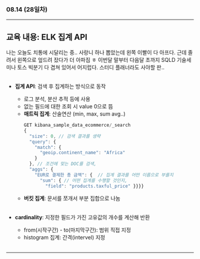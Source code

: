 ###  08.14 (28일차)
---
교육 내용: ELK 집계 API 
---
나는 오늘도 치통에 시달리는 중.. 사랑니 하나 뽑았는데 왼쪽 이빨이 다 아프다. 근데 졸려서 왼쪽으로 엎드려 잤다가 더 아파짐 ㅎ 이번달 말부터 다음달 초까지 SQLD 기술세미나 토스 빅분기 다 겹쳐 있어서 어지럽다. 스터디 플래너라도 사야할 판.. 
<br><br>
- **집계 API**: 검색 후 집계하는 방식으로 동작
  - 로그 분석, 분산 추적 등에 사용
  - 없는 필드에 대한 조회 시 value 0으로 뜸 
  - **매트릭 집계**: 산술연산 (min, max, sum avg..)
    ```javascript
    GET kibana_sample_data_ecommerce/_search
    {
      "size": 0, // 검색 결과를 생략
      "query": {
        "match": {  
          "geoip.continent_name": "Africa"
        }
      }, // 조건에 맞는 DOC를 검색,
      "aggs": {
        "EUR로 결제한 총 금액": {  // 집계 결과를 어떤 이름으로 부를지
          "sum": { // 어떤 집계를 수행할 것인지,
            "field": "products.taxful_price" }}}}
    ```
  - **버킷 집계**: 문서를 쪼개서 부분 집합으로 나눔
<br><br>

- **cardinality**: 지정한 필드가 가진 고유값의 개수를 계산해 반환
  - from(시작구간) - to(마지막구간): 범위 직접 지정
  - histogram 집계: 간격(intervel) 지정
<br><br>


***
